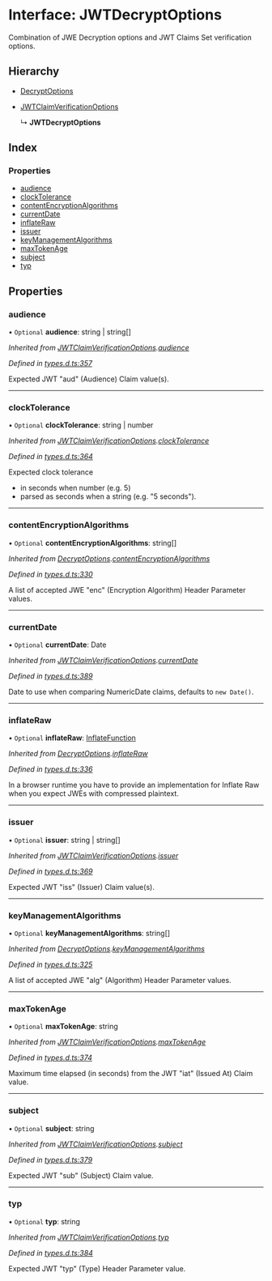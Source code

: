 # Interface: JWTDecryptOptions

Combination of JWE Decryption options and JWT Claims Set verification options.

## Hierarchy

* [DecryptOptions](_types_d_.decryptoptions.md)

* [JWTClaimVerificationOptions](_types_d_.jwtclaimverificationoptions.md)

  ↳ **JWTDecryptOptions**

## Index

### Properties

* [audience](_jwt_decrypt_.jwtdecryptoptions.md#audience)
* [clockTolerance](_jwt_decrypt_.jwtdecryptoptions.md#clocktolerance)
* [contentEncryptionAlgorithms](_jwt_decrypt_.jwtdecryptoptions.md#contentencryptionalgorithms)
* [currentDate](_jwt_decrypt_.jwtdecryptoptions.md#currentdate)
* [inflateRaw](_jwt_decrypt_.jwtdecryptoptions.md#inflateraw)
* [issuer](_jwt_decrypt_.jwtdecryptoptions.md#issuer)
* [keyManagementAlgorithms](_jwt_decrypt_.jwtdecryptoptions.md#keymanagementalgorithms)
* [maxTokenAge](_jwt_decrypt_.jwtdecryptoptions.md#maxtokenage)
* [subject](_jwt_decrypt_.jwtdecryptoptions.md#subject)
* [typ](_jwt_decrypt_.jwtdecryptoptions.md#typ)

## Properties

### audience

• `Optional` **audience**: string \| string[]

*Inherited from [JWTClaimVerificationOptions](_types_d_.jwtclaimverificationoptions.md).[audience](_types_d_.jwtclaimverificationoptions.md#audience)*

*Defined in [types.d.ts:357](https://github.com/panva/jose/blob/v3.x/src/types.d.ts#L357)*

Expected JWT "aud" (Audience) Claim value(s).

___

### clockTolerance

• `Optional` **clockTolerance**: string \| number

*Inherited from [JWTClaimVerificationOptions](_types_d_.jwtclaimverificationoptions.md).[clockTolerance](_types_d_.jwtclaimverificationoptions.md#clocktolerance)*

*Defined in [types.d.ts:364](https://github.com/panva/jose/blob/v3.x/src/types.d.ts#L364)*

Expected clock tolerance
- in seconds when number (e.g. 5)
- parsed as seconds when a string (e.g. "5 seconds").

___

### contentEncryptionAlgorithms

• `Optional` **contentEncryptionAlgorithms**: string[]

*Inherited from [DecryptOptions](_types_d_.decryptoptions.md).[contentEncryptionAlgorithms](_types_d_.decryptoptions.md#contentencryptionalgorithms)*

*Defined in [types.d.ts:330](https://github.com/panva/jose/blob/v3.x/src/types.d.ts#L330)*

A list of accepted JWE "enc" (Encryption Algorithm) Header Parameter values.

___

### currentDate

• `Optional` **currentDate**: Date

*Inherited from [JWTClaimVerificationOptions](_types_d_.jwtclaimverificationoptions.md).[currentDate](_types_d_.jwtclaimverificationoptions.md#currentdate)*

*Defined in [types.d.ts:389](https://github.com/panva/jose/blob/v3.x/src/types.d.ts#L389)*

Date to use when comparing NumericDate claims, defaults to `new Date()`.

___

### inflateRaw

• `Optional` **inflateRaw**: [InflateFunction](_types_d_.inflatefunction.md)

*Inherited from [DecryptOptions](_types_d_.decryptoptions.md).[inflateRaw](_types_d_.decryptoptions.md#inflateraw)*

*Defined in [types.d.ts:336](https://github.com/panva/jose/blob/v3.x/src/types.d.ts#L336)*

In a browser runtime you have to provide an implementation for Inflate Raw
when you expect JWEs with compressed plaintext.

___

### issuer

• `Optional` **issuer**: string \| string[]

*Inherited from [JWTClaimVerificationOptions](_types_d_.jwtclaimverificationoptions.md).[issuer](_types_d_.jwtclaimverificationoptions.md#issuer)*

*Defined in [types.d.ts:369](https://github.com/panva/jose/blob/v3.x/src/types.d.ts#L369)*

Expected JWT "iss" (Issuer) Claim value(s).

___

### keyManagementAlgorithms

• `Optional` **keyManagementAlgorithms**: string[]

*Inherited from [DecryptOptions](_types_d_.decryptoptions.md).[keyManagementAlgorithms](_types_d_.decryptoptions.md#keymanagementalgorithms)*

*Defined in [types.d.ts:325](https://github.com/panva/jose/blob/v3.x/src/types.d.ts#L325)*

A list of accepted JWE "alg" (Algorithm) Header Parameter values.

___

### maxTokenAge

• `Optional` **maxTokenAge**: string

*Inherited from [JWTClaimVerificationOptions](_types_d_.jwtclaimverificationoptions.md).[maxTokenAge](_types_d_.jwtclaimverificationoptions.md#maxtokenage)*

*Defined in [types.d.ts:374](https://github.com/panva/jose/blob/v3.x/src/types.d.ts#L374)*

Maximum time elapsed (in seconds) from the JWT "iat" (Issued At) Claim value.

___

### subject

• `Optional` **subject**: string

*Inherited from [JWTClaimVerificationOptions](_types_d_.jwtclaimverificationoptions.md).[subject](_types_d_.jwtclaimverificationoptions.md#subject)*

*Defined in [types.d.ts:379](https://github.com/panva/jose/blob/v3.x/src/types.d.ts#L379)*

Expected JWT "sub" (Subject) Claim value.

___

### typ

• `Optional` **typ**: string

*Inherited from [JWTClaimVerificationOptions](_types_d_.jwtclaimverificationoptions.md).[typ](_types_d_.jwtclaimverificationoptions.md#typ)*

*Defined in [types.d.ts:384](https://github.com/panva/jose/blob/v3.x/src/types.d.ts#L384)*

Expected JWT "typ" (Type) Header Parameter value.
